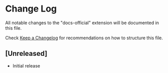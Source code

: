 # Change Log

All notable changes to the "docs-official" extension will be documented in this file.

Check [Keep a Changelog](http://keepachangelog.com/) for recommendations on how to structure this file.

## [Unreleased]

- Initial release